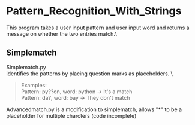 # Pattern_Recognition_With_Strings
This program takes a user input pattern and user input word and returns a message on whether the two entries match.\

## Simplematch
Simplematch.py \
identifies the patterns by placing question marks as placeholders. \
> Examples: \
  Pattern: py??on, word: python -> It's a match \
  Pattern: da?, word: bay -> They don't match


Advancedmatch.py is a modification to simplematch, allows "*" to be a placeholder for multiple charcters (code incomplete)
